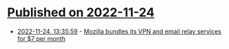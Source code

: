 # [Published on 2022-11-24](index.md)

* [2022-11-24, 13:35:59](https://news.ycombinator.com/item?id=33731145) - [Mozilla bundles its VPN and email relay services for $7 per month](https://www.engadget.com/mozilla-vpn-firefox-relay-bundle-subscription-211146697.html)
